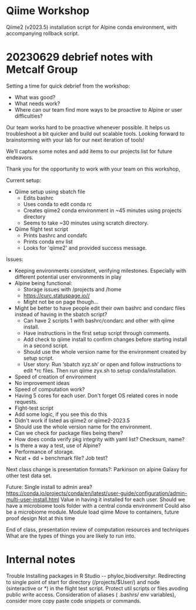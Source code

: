 # Qiime Workshop

Qiime2 (v2023.5) installation script for Alpine conda environment, with accompanying rollback script.


# 20230629 debrief notes with Metcalf Group

Setting a time for quick debrief from the workshop:
- What was good?
- What needs work?
- Where can our team find more ways to be proactive to Alpine or user difficulties?
 
Our team works hard to be proactive whenever possible. It helps us troubleshoot a bit quicker and build out scalable tools. Looking forward to brainstorming with your lab for our next iteration of tools!

We’ll capture some notes and add items to our projects list for future endeavors.
 
Thank you for the opportunity to work with your team on this workshop,
 
 
Current setup:
- Qiime setup using sbatch file
    - Edits bashrc
    - Uses conda to edit conda rc
    - Creates qiime2 conda environment in ~45 minutes using projects directory
    - Seems to take ~30 minutes using scratch directory.
- Qiime filght test script
    - Prints bashrc and condafc
    - Prints conda env list
    - Looks for 'qiime2' and provided success message.

 
Issues:
- Keeping environments consistent, verifying milestones. Especially with different potential user environments in play
- Alpine being functional:
    - Storage issues with /projects and /home
    - https://curc.statuspage.io//
    - Might not be on page though…
- Might be better to have people edit their own bashrc and condarc files instead of having in the sbatch script?
    - Can have 2 scripts 1 with bashrc/condarc and other with qiime install.
    - Have instructions in the first setup script through comments.
    - Add check to qiime install to confirm changes before starting install in a second script.
    - Should use the whole version name for the environment created by setup script.
    - User story: Run ‘sbatch xyz.sh’  or open and follow instructions to edit *rc files. Then run qiime zyx.sh to setup conda/installation.
- Speed of creation of environment
- No improvement ideas
- Speed of computation work?
- Having 5 cores for each user. Don't forget OS related cores in node requests.
- Fight-test script
- Add some logic, if you see this do this
- Didn't work if listed as qiime2 or qiime2-2023.5
- Should use the whole version name for the environment.
- Can we check for package files being there?
- How does conda verify pkg integrity with yaml list? Checksum, name?
- Is there a way a test, use of Alpine?
- Performance of storage.
- Ncat + dd + benchmark file? Job test?

 
Next class change is presentation formats?:
Parkinson on alpine
Galaxy for other test data set.
 
Future:
Single install to admin area? https://conda.io/projects/conda/en/latest/user-guide/configuration/admin-multi-user-install.html
Value in having it installed for each user. Should we have a microbiome tools folder with a central conda environment
Could also be a microbiome module. Module load qiime
Move to containers, future proof design
Not at this time
 
End of class, presentation review of computation resources and techniques
What are the types of things you are likely to run into.

# Internal notes

Trouble Installing packages in R Studio -- phyloc,biodiversityr.
Redirecting to single point of start for directory (/projects/$User/) and node (sinteractive or *) in the flight test script.
Protect util scripts or files avoding public write access.
Consideration of aliases ( .bashrs/ env variables), consider more copy paste code snippets or commands.


